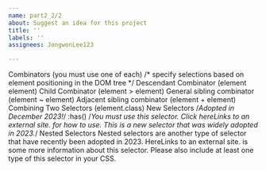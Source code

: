 ```yaml
---
name: part2_2/2
about: Suggest an idea for this project
title: ''
labels: ''
assignees: JongwonLee123

---
```


Combinators (you must use one of each)    /* specify selections based on element positioning in the DOM tree */
Descendant Combinator (element element)
Child Combinator (element > element)
General sibling combinator (element ~ element)
Adjacent sibling combinator (element + element)
Combining Two Selectors (element.class)
New Selectors /*Adopted in December 2023!*/
:has()  /*You must use this selector. Click hereLinks to an external site. for how to use. This is a new selector that was widely adopted in 2023.*/
Nested Selectors
Nested selectors are another type of selector that have recently been adopted in 2023. HereLinks to an external site. is some more information about this selector. Please also include at least one type of this selector in your CSS.
